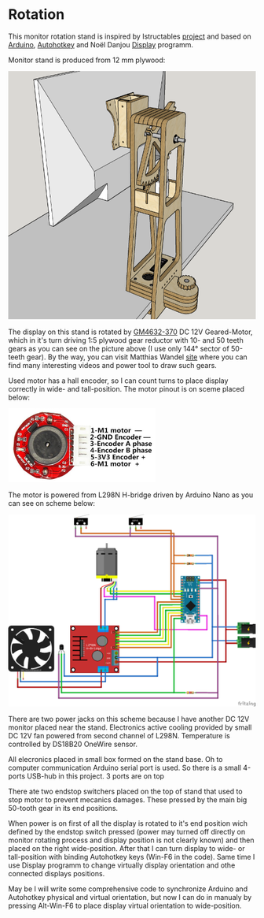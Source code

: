 # Rotation
This monitor rotation stand is inspired by Istructables <a href="https://www.instructables.com/id/Motorized-Sit-or-Stand-Landscape-or-Portrait-Monit/">project</a> and based on <a href="https://www.arduino.cc/">Arduino</a>, <a href="https://www.autohotkey.com/">Autohotkey</a> and Noël Danjou <a href="http://noeld.com/programs.asp?cat=misc#Display">Display</a> programm.

Monitor stand is produced from 12 mm plywood:

<img width="600" src="/Pictures/Stand.png">

The display on this stand is rotated by <a href="https://www.aliexpress.com/item/DC-12V-30RPM-High-torque-Turbo-Encoder-Motor-Worm-Geared-Motor-Reducer-Motor-GM4632-370/32891279814.html">GM4632-370</a> DC 12V Geared-Motor, which in it's turn driving 1:5 plywood gear reductor with 10- and 50 teeth gears as you can see on the picture above (I use only 144&deg; sector of 50-teeth gear). By the way, you can visit Matthias Wandel <a href="http://www.woodgears.ca/">site</a> where you can find many interesting videos and power tool to draw such gears.

Used motor has a hall encoder, so I can count turns to place display correctly in wide- and tall-position. The motor pinout is on sceme placed below:

<img width="300" height="150" src="/Pictures/pinout.png">

The motor is powered from L298N H-bridge driven by Arduino Nano as you can see on scheme below:

<img width="600" src="/Pictures/scheme_bb.png">

There are two power jacks on this scheme because I have another DC 12V monitor placed near the stand. Electronics active cooling provided by small DC 12V fan powered from second channel of L298N. Temperature is controlled by DS18B20 OneWire sensor.

All elecronics placed in small box formed on the stand base. Oh to computer communication Arduino serial port is used. So there is a small 4-ports USB-hub in this project. 3 ports are on top 

There ate two endstop switchers placed on the top of stand that used to stop motor to prevent mecanics damages. These pressed by the main big 50-tooth gear in its end positions.

When power is on first of all the display is rotated to it's end position wich defined by the endstop switch pressed (power may turned off directly on monitor rotating process and display position is not clearly known) and then placed on the right wide-position. After that I can turn display to wide- or tall-position with binding Autohotkey keys (Win-F6 in the code). Same time I use Display programm to change virtually display orientation and othe connected displays positions.

May be I will write some comprehensive code to synchronize Arduino and Autohotkey physical and virtual orientation, but now I can do in manualy by pressing Alt-Win-F6 to place display virtual orientation to wide-position.
